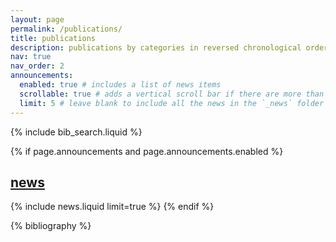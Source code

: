 ```yaml
---
layout: page
permalink: /publications/
title: publications
description: publications by categories in reversed chronological order. generated by jekyll-scholar.
nav: true
nav_order: 2
announcements:
  enabled: true # includes a list of news items
  scrollable: true # adds a vertical scroll bar if there are more than 3 news items
  limit: 5 # leave blank to include all the news in the `_news` folder
---
```


<!-- _pages/publications.md -->

<!-- Bibsearch Feature -->

{% include bib_search.liquid %}

<!-- News -->
{% if page.announcements and page.announcements.enabled %}
  <h2>
    <a href="{{ '/news/' | relative_url }}" style="color: inherit">news</a>
  </h2>
  {% include news.liquid limit=true %}
{% endif %}

<div class="publications">

{% bibliography %}

</div>
